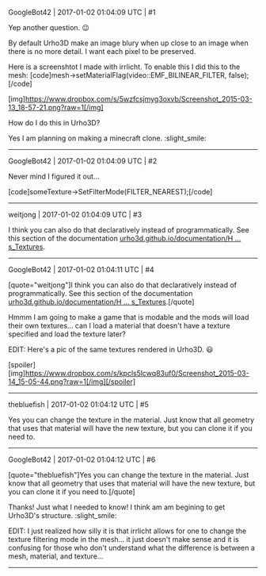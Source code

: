 GoogleBot42 | 2017-01-02 01:04:09 UTC | #1

Yep another question.   :wink:

By default Urho3D make an image blury when up close to an image when there is no more detail.  I want each pixel to be preserved.

Here is a screenshtot I made with irrlicht.  To enable this I did this to the mesh:
[code]mesh->setMaterialFlag(video::EMF_BILINEAR_FILTER, false);[/code]

[img]https://www.dropbox.com/s/5wzfcsjmyg3oxvb/Screenshot_2015-03-13_18-57-21.png?raw=1[/img]

How do I do this in Urho3D?

Yes I am planning on making a minecraft clone. :slight_smile:

-------------------------

GoogleBot42 | 2017-01-02 01:04:09 UTC | #2

Never mind I figured it out...

[code]someTexture->SetFilterMode(FILTER_NEAREST);[/code]

-------------------------

weitjong | 2017-01-02 01:04:09 UTC | #3

I think you can also do that declaratively instead of programmatically. See this section of the documentation [urho3d.github.io/documentation/H ... s_Textures](http://urho3d.github.io/documentation/HEAD/_materials.html#Materials_Textures).

-------------------------

GoogleBot42 | 2017-01-02 01:04:11 UTC | #4

[quote="weitjong"]I think you can also do that declaratively instead of programmatically. See this section of the documentation [urho3d.github.io/documentation/H ... s_Textures](http://urho3d.github.io/documentation/HEAD/_materials.html#Materials_Textures).[/quote]

Hmmm I am going to make a game that is modable and the mods will load their own textures... can I load a material that doesn't have a texture specified and load the texture later?

EDIT: Here's a pic of the same textures rendered in Urho3D.  :smiley: 

[spoiler][img]https://www.dropbox.com/s/kpcls5lcwq83uf0/Screenshot_2015-03-14_15-05-44.png?raw=1[/img][/spoiler]

-------------------------

thebluefish | 2017-01-02 01:04:12 UTC | #5

Yes you can change the texture in the material. Just know that all geometry that uses that material will have the new texture, but you can clone it if you need to.

-------------------------

GoogleBot42 | 2017-01-02 01:04:12 UTC | #6

[quote="thebluefish"]Yes you can change the texture in the material. Just know that all geometry that uses that material will have the new texture, but you can clone it if you need to.[/quote]

Thanks! Just what I needed to know!  I think am am begining to get Urho3D's structure. :slight_smile:

EDIT: I just realized how silly it is that irrlicht allows for one to change the texture filtering mode in the mesh... it just doesn't make sense and it is confusing for those who don't understand what the difference is between a mesh, material, and texture...

-------------------------


